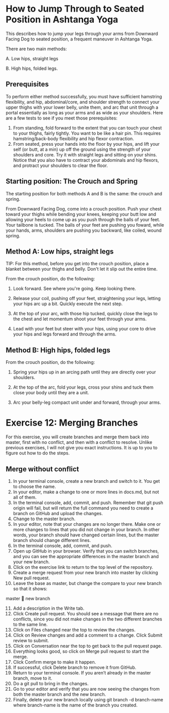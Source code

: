 # How to Jump Through to Seated Position in Ashtanga Yoga

This describes how to jump your legs through your arms from Downward Facing Dog to seated position, a frequent maneuver in Ashtanga Yoga.

There are two main methods:

A. Low hips, straight legs

B. High hips, folded legs.

## Prerequisites
To perform either method successfully, you must have sufficient hamstring flexibility, and hip, abdominal/core, and shoulder strength to connect your upper thighs with your lower belly, unite them, and arc that unit through a portal essentially as long as your arms and as wide as your shoulders. Here are a few tests to see if you meet those prerequisites:


1. From standing, fold forward to the extent that you can touch your chest to your thighs, fairly tightly.  You want to be like a hair pin. This requires hamstring/back-body flexibility and hip flexor contraction.
2. From seated, press your hands into the floor by your hips, and lift your self (or butt, at a min) up off the ground using the strength of your shoulders and core. Try it with straight legs and sitting on your shins. Notice that you also have to contract your abdominals and hip flexors, and protract your shoulders to clear the floor.    

## Starting position: The Crouch and Spring 
The starting position for both methods A and B is the same: the crouch and spring.

From Downward Facing Dog, come into a crouch position. Push your chest toward your thighs while bending your knees, keeping your butt low and allowing your heels to come up as you push through the balls of your feet. Your tailbone is tucked.  The balls of your feet are pushing you foward, while your hands, arms, shoulders are pushing you backward, like coiled, wound spring.

## Method A: Low hips, straight legs
TIP: For this method, before you get into the crouch position, place a blanket between your thighs and belly. Don't let it slip out the entire time.

From the crouch position, do the following:

1. Look forward.  See where you're going.  Keep looking there.

2. Release your coil, pushing off your feet, straightening your legs, letting your hips arc up a bit. Quickly execute the next step.

3. At the top of your arc, with those hip tucked, quickly close the legs to the chest and let momentum shoot your feet through your arms.

4. Lead with your feet but steer with your hips, using your core to drive your hips and legs forward and through the arms. 

## Method B: High hips, folded legs

From the crouch position, do the following:

1. Spring your hips up in an arcing path until they are directly over your shoulders.

2. At the top of the arc, fold your legs, cross your shins and tuck them close your body until they are a unit.

3. Arc your belly-leg compact unit under and forward, through your arms.
 

# Exercise 12: Merging Branches
For this exercise, you will create branches and merge them back into master, first with no conflict, and then with a conflict to resolve. Unlike previous exercises, I will not give you exact instructions. It is up to you to figure out how to do the steps.

## Merge without conflict
1. In your terminal console, create a new branch and switch to it. You get to choose the name.
2. In your editor, make a change to one or more lines in docs.md, but not all of them.
3. In the terminal console, add, commit, and push. Remember that git push origin will fail, but will return the full command you need to create a branch on GitHub and upload the changes.
4. Change to the master branch.
5. In your editor, note that your changes are no longer there. Make one or more changes to lines that you did not change in your branch. In other words, your branch should have changed certain lines, but the master branch should change different lines.
6. In the terminal console, add, commit, and push.
7. Open up GitHub in your browser. Verify that you can switch branches, and you can see the appropriate differences in the master branch and your new branch.
8. Click on the exercise link to return to the top level of the repository.
9. Create a merge request from your new branch into master by clicking New pull request.
10. Leave the base as master, but change the compare to your new branch so that it shows:

master  new branch

11. Add a description in the Write tab.
12. Click Create pull request. You should see a message that there are no conflicts, since you did not make changes in the two different branches to the same line.
13. Click on Files changed near the top to review the changes.
14. Click on Review changes and add a comment to a change. Click Submit review to submit.
15. Click on Conversation near the top to get back to the pull request page.
16. Everything looks good, so click on Merge pull request to start the merge.
17. Click Confirm merge to make it happen.
18. If successful, click Delete branch to remove it from GitHub.
19. Return to your terminal console. If you aren’t already in the master branch, move to it.
20. Do a git pull to bring in the changes.
21. Go to your editor and verify that you are now seeing the changes from both the master branch and the new branch.
22. Finally, delete your new branch locally using git branch -d branch-name where branch-name is the name of the branch you created.
